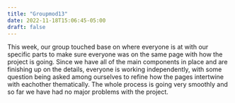 ```yaml
---
title: "Groupmod13"
date: 2022-11-18T15:06:45-05:00
draft: false
---
```


<html>
<body>
<p>This week, our group touched base on where everyone is at with our specific parts to make sure everyone was on the same page with how the project is going. Since we have all of the main components in place and are finishing up on the details, everyone is working independently, with some question being asked among ourselves to refine how the pages intertwine with eachother thematically. The whole process is going very smoothly and so far we have had no major problems with the project.</p>
</body>
</html> 